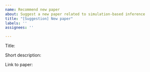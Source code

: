 ```yaml
---
name: Recommend new paper
about: Suggest a new paper related to simulation-based inference
title: "[Suggestion] New paper"
labels: ''
assignees: ''

---
```


Title: 

Short description:

Link to paper:
